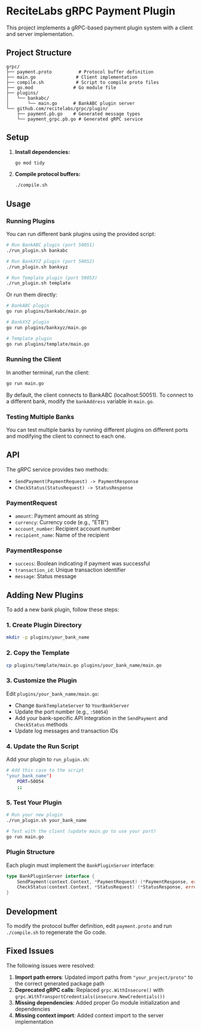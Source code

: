 # ReciteLabs gRPC Payment Plugin

This project implements a gRPC-based payment plugin system with a client and server implementation.

## Project Structure

```
grpc/
├── payment.proto          # Protocol buffer definition
├── main.go               # Client implementation
├── compile.sh            # Script to compile proto files
├── go.mod               # Go module file
├── plugins/
│   └── bankabc/
│       └── main.go      # BankABC plugin server
└── github.com/recitelabs/grpc/plugin/
    ├── payment.pb.go    # Generated message types
    └── payment_grpc.pb.go # Generated gRPC service
```

## Setup

1. **Install dependencies:**
   ```bash
   go mod tidy
   ```

2. **Compile protocol buffers:**
   ```bash
   ./compile.sh
   ```

## Usage

### Running Plugins

You can run different bank plugins using the provided script:

```bash
# Run BankABC plugin (port 50051)
./run_plugin.sh bankabc

# Run BankXYZ plugin (port 50052)
./run_plugin.sh bankxyz

# Run Template plugin (port 50053)
./run_plugin.sh template
```

Or run them directly:

```bash
# BankABC plugin
go run plugins/bankabc/main.go

# BankXYZ plugin  
go run plugins/bankxyz/main.go

# Template plugin
go run plugins/template/main.go
```

### Running the Client

In another terminal, run the client:

```bash
go run main.go
```

By default, the client connects to BankABC (localhost:50051). To connect to a different bank, modify the `bankAddress` variable in `main.go`.

### Testing Multiple Banks

You can test multiple banks by running different plugins on different ports and modifying the client to connect to each one.

## API

The gRPC service provides two methods:

- `SendPayment(PaymentRequest) -> PaymentResponse`
- `CheckStatus(StatusRequest) -> StatusResponse`

### PaymentRequest
- `amount`: Payment amount as string
- `currency`: Currency code (e.g., "ETB")
- `account_number`: Recipient account number
- `recipient_name`: Name of the recipient

### PaymentResponse
- `success`: Boolean indicating if payment was successful
- `transaction_id`: Unique transaction identifier
- `message`: Status message

## Adding New Plugins

To add a new bank plugin, follow these steps:

### 1. Create Plugin Directory

```bash
mkdir -p plugins/your_bank_name
```

### 2. Copy the Template

```bash
cp plugins/template/main.go plugins/your_bank_name/main.go
```

### 3. Customize the Plugin

Edit `plugins/your_bank_name/main.go`:

- Change `BankTemplateServer` to `YourBankServer`
- Update the port number (e.g., `:50054`)
- Add your bank-specific API integration in the `SendPayment` and `CheckStatus` methods
- Update log messages and transaction IDs

### 4. Update the Run Script

Add your plugin to `run_plugin.sh`:

```bash
# Add this case to the script
"your_bank_name")
    PORT=50054
    ;;
```

### 5. Test Your Plugin

```bash
# Run your new plugin
./run_plugin.sh your_bank_name

# Test with the client (update main.go to use your port)
go run main.go
```

### Plugin Structure

Each plugin must implement the `BankPluginServer` interface:

```go
type BankPluginServer interface {
    SendPayment(context.Context, *PaymentRequest) (*PaymentResponse, error)
    CheckStatus(context.Context, *StatusRequest) (*StatusResponse, error)
}
```

## Development

To modify the protocol buffer definition, edit `payment.proto` and run `./compile.sh` to regenerate the Go code.

## Fixed Issues

The following issues were resolved:

1. **Import path errors**: Updated import paths from `"your_project/proto"` to the correct generated package path
2. **Deprecated gRPC calls**: Replaced `grpc.WithInsecure()` with `grpc.WithTransportCredentials(insecure.NewCredentials())`
3. **Missing dependencies**: Added proper Go module initialization and dependencies
4. **Missing context import**: Added context import to the server implementation 